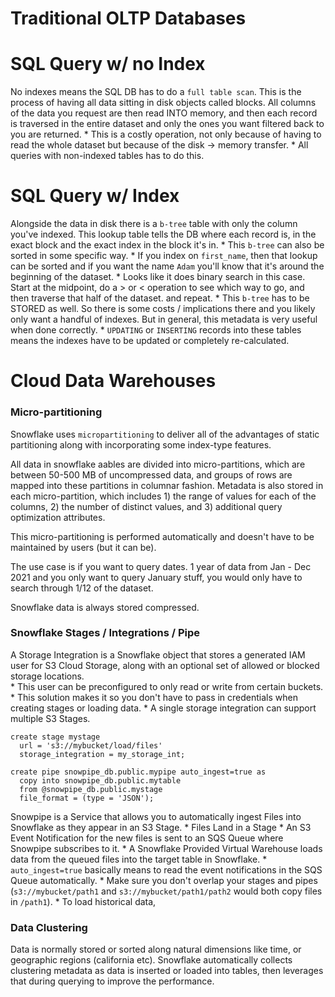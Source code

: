 # Traditional OLTP Databases

# SQL Query w/ no Index
No indexes means the SQL DB has to do a `full table scan`.  This is the process of having all data sitting in disk objects called blocks. All columns of the data you request are then read INTO memory, and then each record is traversed in the entire dataset and only the ones you want filtered back to you are returned.
    * This is a costly operation, not only because of having to read the whole dataset but because of the disk -> memory transfer.
    * All queries with non-indexed tables has to do this.

# SQL Query w/ Index
Alongside the data in disk there is a `b-tree` table with only the column you've indexed.  This lookup table tells the DB where each record is, in the exact block and the exact index in the block it's in.
    * This `b-tree` can also be sorted in some specific way.
    * If you index on `first_name`, then that lookup can be sorted and if you want the name `Adam` you'll know that it's around the beginning of the dataset.
    * Looks like it does binary search in this case.  Start at the midpoint, do a > or < operation to see which way to go, and then traverse that half of the dataset.  and repeat.
    * This `b-tree` has to be STORED as well.  So there is some costs / implications there and you likely only want a handful of indexes.  But in general, this metadata is very useful when done correctly.
    * `UPDATING` or `INSERTING` records into these tables means the indexes have to be updated or completely re-calculated.


# Cloud Data Warehouses
### Micro-partitioning
Snowflake uses `micropartitioning` to deliver all of the advantages of static partitioning along with incorporating some index-type features.  

All data in snowflake aables are divided into micro-partitions, which are between 50-500 MB of uncompressed data, and groups of rows are mapped into these partitions in columnar fashion.  Metadata is also stored in each micro-partition, which includes 1) the range of values for each of the columns, 2) the number of distinct values, and 3) additional query optimization attributes.

This micro-partitioning is performed automatically and doesn't have to be maintained by users (but it can be).

The use case is if you want to query dates.  1 year of data from Jan - Dec 2021 and you only want to query January stuff, you would only have to search through 1/12 of the dataset.

Snowflake data is always stored compressed.

### Snowflake Stages / Integrations / Pipe
A Storage Integration is a Snowflake object that stores a generated IAM user for S3 Cloud Storage, along with an optional set of allowed or blocked storage locations.  
    * This user can be preconfigured to only read or write from certain buckets.
    * This solution makes it so you don't have to pass in credentials when creating stages or loading data.
    * A single storage integration can support multiple S3 Stages.

```
create stage mystage
  url = 's3://mybucket/load/files'
  storage_integration = my_storage_int;

create pipe snowpipe_db.public.mypipe auto_ingest=true as
  copy into snowpipe_db.public.mytable
  from @snowpipe_db.public.mystage
  file_format = (type = 'JSON');
```

Snowpipe is a Service that allows you to automatically ingest Files into Snowflake as they appear in an S3 Stage.
    * Files Land in a Stage
    * An S3 Event Notification for the new files is sent to an SQS Queue where Snowpipe subscribes to it.
    * A Snowflake Provided Virtual Warehouse loads data from the queued files into the target table in Snowflake.
    * `auto_ingest=true` basically means to read the event notifications in the SQS Queue automatically.
    * Make sure you don't overlap your stages and pipes (`s3://mybucket/path1` and `s3://mybucket/path1/path2` would both copy files in `/path1`).
    * To load historical data, 

### Data Clustering
Data is normally stored or sorted along natural dimensions like time, or geographic regions (california etc).  Snowflake automatically collects clustering metadata as data is inserted or loaded into tables, then leverages that during querying to improve the performance.